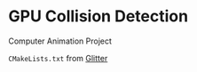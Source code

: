 # GPU Collision Detection

Computer Animation Project

`CMakeLists.txt` from [Glitter](http://polytonic.github.io/Glitter/)